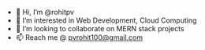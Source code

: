 - 👋 Hi, I’m @rohitpv
- 👀 I’m interested in Web Development, Cloud Computing
- 💞️ I’m looking to collaborate on MERN stack projects
- 📫 Reach me @ <a>pvrohit100@gmail.com</a>

<!---
rohitpv/rohitpv is a ✨ special ✨ repository because its `README.md` (this file) appears on your GitHub profile.
You can click the Preview link to take a look at your changes.
--->
